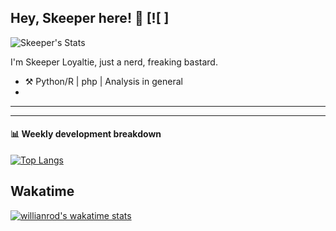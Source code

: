 

## Hey, Skeeper here! :wave: [![ ]

![Skeeper's Stats ](https://github-readme-stats.vercel.app/api?username=skeeperloyaltie&show_icons=true&theme=radical)

I'm Skeeper Loyaltie, just a nerd, freaking bastard.
-   :hammer_and_pick: Python/R | php | Analysis in general
-   

---


---

#### :bar_chart: Weekly development breakdown
[![Top Langs](https://github-readme-stats.vercel.app/api/top-langs/?username=skeeperloyaltie&layout=compact)](https://github.com/skeeperloyaltie/github-readme-stats)

## Wakatime
[![willianrod's wakatime stats](https://github-readme-stats.vercel.app/api/wakatime?username=sk33p34)](https://github.com/skeeperloyaltie/github-readme-stats)


